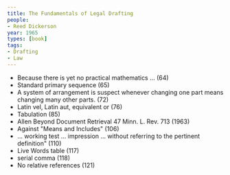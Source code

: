 ```yaml
---
title: The Fundamentals of Legal Drafting
people:
- Reed Dickerson
year: 1965
types: [book]
tags:
- Drafting
- Law
---
```


- Because there is yet no practical mathematics ... (64)
- Standard primary sequence (65)
- A system of arrangement is suspect whenever changing one part means changing many other parts. (72)
- Latin vel, Latin aut, equivalent or (76)
- Tabulation (85)
- Allen Beyond Document Retrieval 47 Minn. L. Rev. 713 (1963)
- Against "Means and Includes" (106)
- ... working test ... impression ... without referring to the pertinent definition" (110)
- Live Words table (117)
- serial comma (118)
- No relative references (121)
